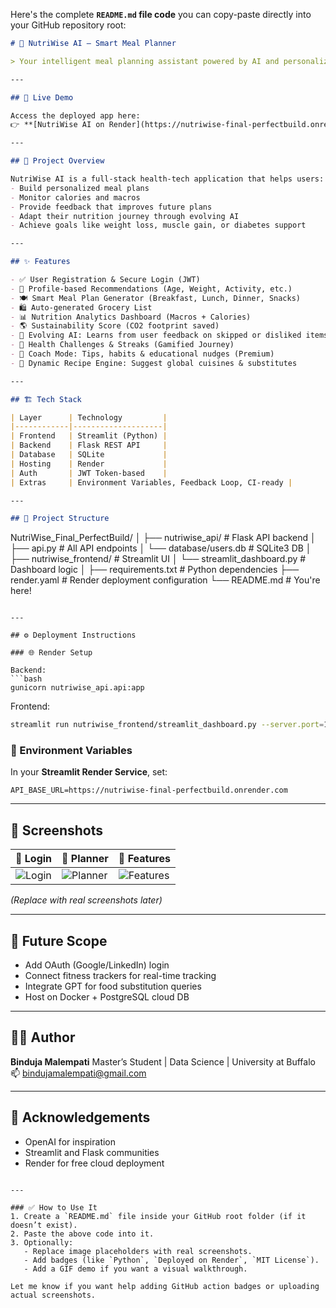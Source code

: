 Here's the complete **`README.md` file code** you can copy-paste directly into your GitHub repository root:

```markdown
# 🌱 NutriWise AI – Smart Meal Planner

> Your intelligent meal planning assistant powered by AI and personalized health tracking.

---

## 🚀 Live Demo

Access the deployed app here:  
👉 **[NutriWise AI on Render](https://nutriwise-final-perfectbuild.onrender.com)**

---

## 🧠 Project Overview

NutriWise AI is a full-stack health-tech application that helps users:
- Build personalized meal plans
- Monitor calories and macros
- Provide feedback that improves future plans
- Adapt their nutrition journey through evolving AI
- Achieve goals like weight loss, muscle gain, or diabetes support

---

## ✨ Features

- ✅ User Registration & Secure Login (JWT)
- 🧍 Profile-based Recommendations (Age, Weight, Activity, etc.)
- 🍽️ Smart Meal Plan Generator (Breakfast, Lunch, Dinner, Snacks)
- 🛍️ Auto-generated Grocery List
- 📊 Nutrition Analytics Dashboard (Macros + Calories)
- 🌎 Sustainability Score (CO2 footprint saved)
- 🔁 Evolving AI: Learns from user feedback on skipped or disliked items
- 🎯 Health Challenges & Streaks (Gamified Journey)
- 🧘 Coach Mode: Tips, habits & educational nudges (Premium)
- 🍱 Dynamic Recipe Engine: Suggest global cuisines & substitutes

---

## 🏗️ Tech Stack

| Layer      | Technology         |
|------------|--------------------|
| Frontend   | Streamlit (Python) |
| Backend    | Flask REST API     |
| Database   | SQLite             |
| Hosting    | Render             |
| Auth       | JWT Token-based    |
| Extras     | Environment Variables, Feedback Loop, CI-ready |

---

## 📁 Project Structure

```

NutriWise\_Final\_PerfectBuild/
│
├── nutriwise\_api/                # Flask API backend
│   ├── api.py                    # All API endpoints
│   └── database/users.db         # SQLite3 DB
│
├── nutriwise\_frontend/          # Streamlit UI
│   └── streamlit\_dashboard.py   # Dashboard logic
│
├── requirements.txt             # Python dependencies
├── render.yaml                  # Render deployment configuration
└── README.md                    # You're here!

````

---

## ⚙️ Deployment Instructions

### 🌐 Render Setup

Backend:
```bash
gunicorn nutriwise_api.api:app
````

Frontend:

```bash
streamlit run nutriwise_frontend/streamlit_dashboard.py --server.port=10000 --server.enableCORS=false --server.enableXsrfProtection=false
```

### 🔑 Environment Variables

In your **Streamlit Render Service**, set:

```env
API_BASE_URL=https://nutriwise-final-perfectbuild.onrender.com
```

---

## 📸 Screenshots

| 🧾 Login                                                 | 🥗 Planner                                                        | 🚀 Features                                                       |
| -------------------------------------------------------- | ----------------------------------------------------------------- | ----------------------------------------------------------------- |
| ![Login](https://via.placeholder.com/300x200?text=Login) | ![Planner](https://via.placeholder.com/300x200?text=Meal+Planner) | ![Features](https://via.placeholder.com/300x200?text=AI+Features) |

*(Replace with real screenshots later)*

---

## 🚧 Future Scope

* Add OAuth (Google/LinkedIn) login
* Connect fitness trackers for real-time tracking
* Integrate GPT for food substitution queries
* Host on Docker + PostgreSQL cloud DB

---

## 👩‍💻 Author

**Binduja Malempati**
Master’s Student | Data Science | University at Buffalo
📫 [bindujamalempati@gmail.com](mailto:bindujamalempati@gmail.com)

---

## 💖 Acknowledgements

* OpenAI for inspiration
* Streamlit and Flask communities
* Render for free cloud deployment

```

---

### ✅ How to Use It
1. Create a `README.md` file inside your GitHub root folder (if it doesn’t exist).
2. Paste the above code into it.
3. Optionally:
   - Replace image placeholders with real screenshots.
   - Add badges (like `Python`, `Deployed on Render`, `MIT License`).
   - Add a GIF demo if you want a visual walkthrough.

Let me know if you want help adding GitHub action badges or uploading actual screenshots.
```
